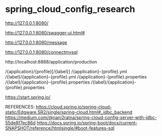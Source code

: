 # spring_cloud_config_research

http://127.0.0.1:8080/

http://127.0.0.1:8080/swagger-ui.html#

http://127.0.0.1:8080/message

http://127.0.0.1:8080/connectmysql

http://localhost:8888/application/production



/{application}/{profile}[/{label}]
/{application}-{profile}.yml
/{label}/{application}-{profile}.yml
/{application}-{profile}.properties
/{label}/{application}-{profile}.properties
/{label}/{application}-{profile}.properties


https://start.spring.io/



REFERENCES:
https://cloud.spring.io/spring-cloud-static/Edgware.SR2/single/spring-cloud.html#_jdbc_backend
https://medium.com/@nani2ratna/spring-cloud-config-server-with-jdbc-55de8f7ec86d
https://docs.spring.io/spring-boot/docs/current-SNAPSHOT/reference/htmlsingle/#boot-features-sql

